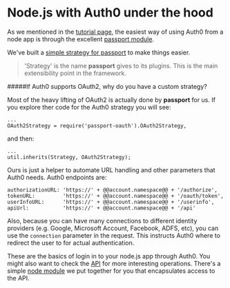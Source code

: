 # Node.js with Auth0 under the hood

As we mentioned in the [tutorial page](/server-platforms/nodejs), the easiest way of using Auth0 from a node app is through the excellent [passport module](http://passportjs.org).

We've built a [simple strategy for passport](https://github.com/auth0/passport-auth0) to make things easier.

> 'Strategy' is the name __passport__ gives to its plugins. This is the main extensibility point in the framework.

#####If Auth0 supports OAuth2, why do you have a custom strategy?

Most of the heavy lifting of OAuth2 is actually done by __passport__ for us. If you explore ther code for the Auth0 strategy you will see:

    ...
    OAuth2Strategy = require('passport-oauth').OAuth2Strategy,

and then:

    ...
    util.inherits(Strategy, OAuth2Strategy);

Ours is just a helper to automate URL handling and other parameters that Auth0 needs. Auth0 endpoints are:


    authorizationURL: 'https://' + @@account.namespace@@ + '/authorize',
    tokenURL:         'https://' + @@account.namespace@@ + '/oauth/token',
    userInfoURL:      'https://' + @@account.namespace@@ + '/userinfo',
    apiUrl:           'https://' + @@account.namespace@@ + '/api'

Also, because you can have many connections to different identity providers (e.g. Google, Microsoft Account, Facebook, ADFS, etc), you can use the `connection` parameter in the request. This instructs Auth0 where to redirect the user to for actual authentication.

These are the basics of login in to your node.js app through Auth0. You might also want to check the [API](api-reference) for more interesting operations. There's a simple [node module](/node-auth0client) we put together for you that encapsulates access to the API.
